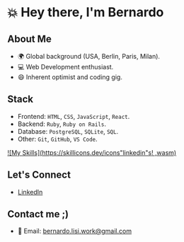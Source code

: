 # 💥 Hey there, I'm Bernardo

## About Me
- 🌍 Global background (USA, Berlin, Paris, Milan).
- 💻 Web Development enthusiast.
- 😄 Inherent optimist and coding gig.

## Stack
- Frontend: `HTML`, `CSS`, `JavaScript`, `React`.
- Backend: `Ruby`, `Ruby on Rails`.
- Database: `PostgreSQL`, `SQLite`, `SQL`.
- Other: `Git`, `GitHub`, `VS Code`.

[![My Skills](https://skillicons.dev/icons"linkedin"s! ,wasm)](https://skillicons.dev)

## Let's Connect
- [LinkedIn](https://www.linkedin.com/in/bernardo-lisi/?locale=en_US)

## Contact me ;)
- 📧 Email: bernardo.lisi.work@gmail.com

